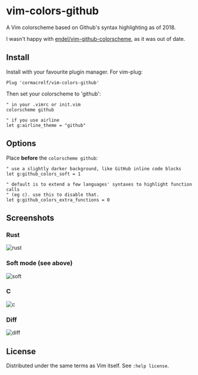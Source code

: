 # vim-colors-github

A Vim colorscheme based on Github's syntax highlighting as of 2018.

I wasn't happy with [endel/vim-github-colorscheme](https://github.com/endel/vim-github-colorscheme), as it was out of date.

## Install

Install with your favourite plugin manager. For vim-plug:

```viml
Plug 'cormacrelf/vim-colors-github'
```

Then set your colorscheme to 'github':

```viml
" in your .vimrc or init.vim
colorscheme github

" if you use airline
let g:airline_theme = "github"
```

## Options

Place **before** the `colorscheme github`:

```viml
" use a slightly darker background, like GitHub inline code blocks
let g:github_colors_soft = 1

" default is to extend a few languages' syntaxes to highlight function calls
" (eg c). use this to disable that.
let g:github_colors_extra_functions = 0
```

## Screenshots

### Rust

![rust](https://raw.githubusercontent.com/cormacrelf/vim-colors-github/master/shots/rust.png)

### Soft mode (see above)

![soft](https://raw.githubusercontent.com/cormacrelf/vim-colors-github/master/shots/soft.png)

### C

![c](https://raw.githubusercontent.com/cormacrelf/vim-colors-github/master/shots/c.png)

### Diff

![diff](https://raw.githubusercontent.com/cormacrelf/vim-colors-github/master/shots/diff.png)

## License

Distributed under the same terms as Vim itself. See `:help license`.
